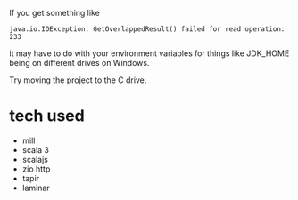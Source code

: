 
If you get something like 
```
java.io.IOException: GetOverlappedResult() failed for read operation: 233
```
it may have to do with your environment variables for things like JDK_HOME being on different drives on Windows.

Try moving the project to the C drive.



# tech used

- mill
- scala 3
- scalajs
- zio http
- tapir
- laminar

